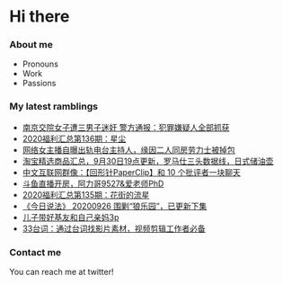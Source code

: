# Hi there 

### About me
- Pronouns
- Work
- Passions 

### My latest ramblings
<!-- BLOGPOSTS:START -->
- [南京交院女子遭三男子迷奸 警方通报：犯罪嫌疑人全部抓获](https://fuliba2020.net/nanjingjiaoyuan.html)
- [2020福利汇总第136期：星尘](https://fuliba2020.net/2020136.html)
- [网络女主播自曝出轨电台主持人，缘因二人同房劳力士被掉包](https://fuliba2020.net/porsche.html)
- [淘宝精选商品汇总，9月30日19点更新，罗马仕三头数据线，日式储油壶](https://fuliba2020.net/99.html)
- [中文互联网群像：【回形针PaperClip】和 10 个批评者一块聊天](https://fuliba2020.net/pipingzhe.html)
- [斗鱼直播开房，阿力哥9527&爱老师PhD](https://fuliba2020.net/kaifang.html)
- [2020福利汇总第135期：花街的流星](https://fuliba2020.net/2020135.html)
- [《今日说法》 20200926 围剿“狼乐园”，已更新下集](https://fuliba2020.net/langleyuan.html)
- [儿子带好基友和自己亲妈3p](https://fuliba2020.net/mom3p.html)
- [33台词：通过台词找影片素材，视频剪辑工作者必备](https://fuliba2020.net/agilestudio.html)
<!-- BLOGPOSTS:END -->

### Contact me
You can reach me at twitter!
